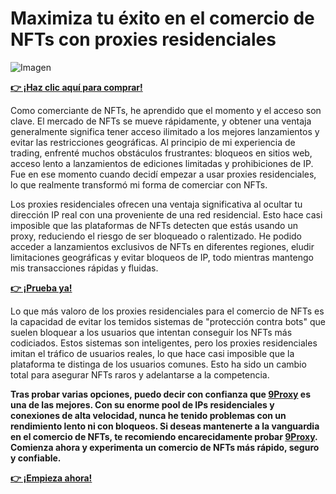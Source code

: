 # Maximiza tu éxito en el comercio de NFTs con proxies residenciales

![Imagen](https://www.pymnts.com/wp-content/uploads/2022/03/NFT-trading-increase.jpg)

**[👉 ¡Haz clic aquí para comprar!](https://the9proxy.short.gy/github-pricing-sophie89)**

Como comerciante de NFTs, he aprendido que el momento y el acceso son clave. El mercado de NFTs se mueve rápidamente, y obtener una ventaja generalmente significa tener acceso ilimitado a los mejores lanzamientos y evitar las restricciones geográficas. Al principio de mi experiencia de trading, enfrenté muchos obstáculos frustrantes: bloqueos en sitios web, acceso lento a lanzamientos de ediciones limitadas y prohibiciones de IP. Fue en ese momento cuando decidí empezar a usar proxies residenciales, lo que realmente transformó mi forma de comerciar con NFTs.

Los proxies residenciales ofrecen una ventaja significativa al ocultar tu dirección IP real con una proveniente de una red residencial. Esto hace casi imposible que las plataformas de NFTs detecten que estás usando un proxy, reduciendo el riesgo de ser bloqueado o ralentizado. He podido acceder a lanzamientos exclusivos de NFTs en diferentes regiones, eludir limitaciones geográficas y evitar bloqueos de IP, todo mientras mantengo mis transacciones rápidas y fluidas.

**[👉 ¡Prueba ya!](https://the9proxy.short.gy/github-pricing-sophie89)**

Lo que más valoro de los proxies residenciales para el comercio de NFTs es la capacidad de evitar los temidos sistemas de "protección contra bots" que suelen bloquear a los usuarios que intentan conseguir los NFTs más codiciados. Estos sistemas son inteligentes, pero los proxies residenciales imitan el tráfico de usuarios reales, lo que hace casi imposible que la plataforma te distinga de los usuarios comunes. Esto ha sido un cambio total para asegurar NFTs raros y adelantarse a la competencia.

**Tras probar varias opciones, puedo decir con confianza que **[9Proxy](https://the9proxy.short.gy/github-homepage-sophie89)** es una de las mejores. Con su enorme pool de IPs residenciales y conexiones de alta velocidad, nunca he tenido problemas con un rendimiento lento ni con bloqueos. Si deseas mantenerte a la vanguardia en el comercio de NFTs, te recomiendo encarecidamente probar **[9Proxy](https://the9proxy.short.gy/github-homepage-sophie89)**. Comienza ahora y experimenta un comercio de NFTs más rápido, seguro y confiable.**

**[👉 ¡Empieza ahora!](https://the9proxy.short.gy/github-pricing-sophie89)**
